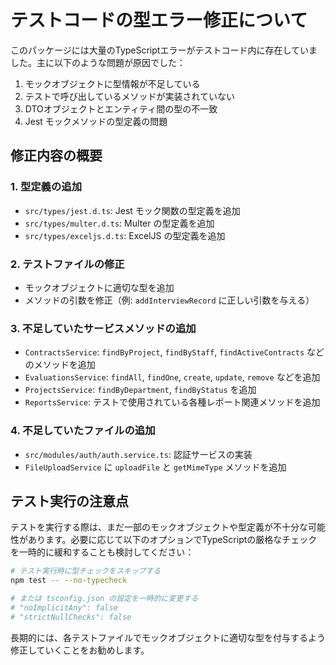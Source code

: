 # テストコードの型エラー修正について

このパッケージには大量のTypeScriptエラーがテストコード内に存在していました。主に以下のような問題が原因でした：

1. モックオブジェクトに型情報が不足している
2. テストで呼び出しているメソッドが実装されていない
3. DTOオブジェクトとエンティティ間の型の不一致
4. Jest モックメソッドの型定義の問題

## 修正内容の概要

### 1. 型定義の追加
- `src/types/jest.d.ts`: Jest モック関数の型定義を追加
- `src/types/multer.d.ts`: Multer の型定義を追加
- `src/types/exceljs.d.ts`: ExcelJS の型定義を追加

### 2. テストファイルの修正
- モックオブジェクトに適切な型を追加
- メソッドの引数を修正（例: `addInterviewRecord` に正しい引数を与える）

### 3. 不足していたサービスメソッドの追加
- `ContractsService`: `findByProject`, `findByStaff`, `findActiveContracts` などのメソッドを追加
- `EvaluationsService`: `findAll`, `findOne`, `create`, `update`, `remove` などを追加
- `ProjectsService`: `findByDepartment`, `findByStatus` を追加
- `ReportsService`: テストで使用されている各種レポート関連メソッドを追加

### 4. 不足していたファイルの追加
- `src/modules/auth/auth.service.ts`: 認証サービスの実装
- `FileUploadService` に `uploadFile` と `getMimeType` メソッドを追加

## テスト実行の注意点

テストを実行する際は、まだ一部のモックオブジェクトや型定義が不十分な可能性があります。必要に応じて以下のオプションでTypeScriptの厳格なチェックを一時的に緩和することも検討してください：

```bash
# テスト実行時に型チェックをスキップする
npm test -- --no-typecheck

# または tsconfig.json の設定を一時的に変更する
# "noImplicitAny": false
# "strictNullChecks": false
```

長期的には、各テストファイルでモックオブジェクトに適切な型を付与するよう修正していくことをお勧めします。

